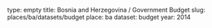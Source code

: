type: empty
title: Bosnia and Herzegovina / Government Budget
slug: places/ba/datasets/budget
place: ba
dataset: budget
year: 2014
